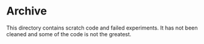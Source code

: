 # Archive

This directory contains scratch code and failed experiments. It has not been cleaned and some of the code is not the greatest.
